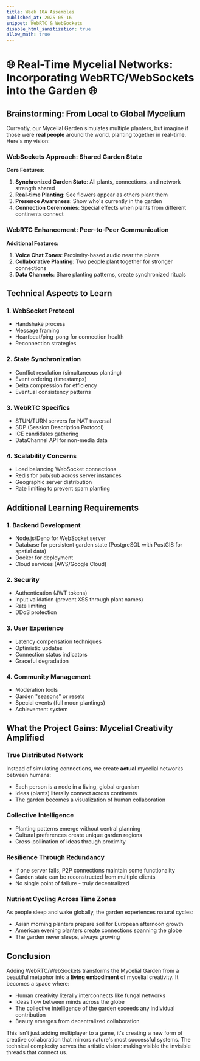 ```yaml
---
title: Week 10A Assembles
published_at: 2025-05-16
snippet: WebRTC & WebSockets
disable_html_sanitization: true
allow_math: true
---
```


# 🌐 Real-Time Mycelial Networks: Incorporating WebRTC/WebSockets into the Garden 🌐

## Brainstorming: From Local to Global Mycelium

Currently, our Mycelial Garden simulates multiple planters, but imagine if those were **real people** around the world, planting together in real-time. Here's my vision:

### WebSockets Approach: Shared Garden State



**Core Features:**
1. **Synchronized Garden State**: All plants, connections, and network strength shared
2. **Real-time Planting**: See flowers appear as others plant them
3. **Presence Awareness**: Show who's currently in the garden
4. **Connection Ceremonies**: Special effects when plants from different continents connect

### WebRTC Enhancement: Peer-to-Peer Communication

**Additional Features:**
1. **Voice Chat Zones**: Proximity-based audio near the plants
2. **Collaborative Planting**: Two people plant together for stronger connections
3. **Data Channels**: Share planting patterns, create synchronized rituals


## Technical Aspects to Learn

### 1. WebSocket Protocol
- Handshake process
- Message framing
- Heartbeat/ping-pong for connection health
- Reconnection strategies

### 2. State Synchronization
- Conflict resolution (simultaneous planting)
- Event ordering (timestamps)
- Delta compression for efficiency
- Eventual consistency patterns

### 3. WebRTC Specifics
- STUN/TURN servers for NAT traversal
- SDP (Session Description Protocol)
- ICE candidates gathering
- DataChannel API for non-media data

### 4. Scalability Concerns
- Load balancing WebSocket connections
- Redis for pub/sub across server instances
- Geographic server distribution
- Rate limiting to prevent spam planting

## Additional Learning Requirements

### 1. Backend Development
- Node.js/Deno for WebSocket server
- Database for persistent garden state (PostgreSQL with PostGIS for spatial data)
- Docker for deployment
- Cloud services (AWS/Google Cloud)

### 2. Security
- Authentication (JWT tokens)
- Input validation (prevent XSS through plant names)
- Rate limiting
- DDoS protection

### 3. User Experience
- Latency compensation techniques
- Optimistic updates
- Connection status indicators
- Graceful degradation

### 4. Community Management
- Moderation tools
- Garden "seasons" or resets
- Special events (full moon plantings)
- Achievement system

## What the Project Gains: Mycelial Creativity Amplified

### True Distributed Network
Instead of simulating connections, we create **actual** mycelial networks between humans:
- Each person is a node in a living, global organism
- Ideas (plants) literally connect across continents
- The garden becomes a visualization of human collaboration


### Collective Intelligence
- Planting patterns emerge without central planning
- Cultural preferences create unique garden regions
- Cross-pollination of ideas through proximity

### Resilience Through Redundancy
- If one server fails, P2P connections maintain some functionality
- Garden state can be reconstructed from multiple clients
- No single point of failure - truly decentralized

### Nutrient Cycling Across Time Zones
As people sleep and wake globally, the garden experiences natural cycles:
- Asian morning planters prepare soil for European afternoon growth
- American evening planters create connections spanning the globe
- The garden never sleeps, always growing

## Conclusion

Adding WebRTC/WebSockets transforms the Mycelial Garden from a beautiful metaphor into a **living embodiment** of mycelial creativity. It becomes a space where:

- Human creativity literally interconnects like fungal networks
- Ideas flow between minds across the globe
- The collective intelligence of the garden exceeds any individual contribution
- Beauty emerges from decentralized collaboration

This isn't just adding multiplayer to a game, it's creating a new form of creative collaboration that mirrors nature's most successful systems. The technical complexity serves the artistic vision: making visible the invisible threads that connect us. 